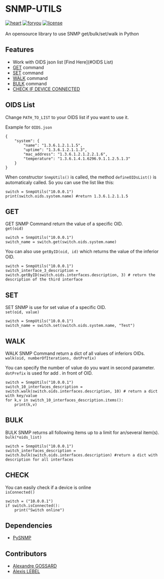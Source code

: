 # SNMP-UTILS

[![heart](https://img.shields.io/static/v1?label=Build%20With&message=❤&color=darkred&labelColor=red&style=for-the-badge)]()
[![foryou](https://img.shields.io/static/v1?label=For&message=You&color=aqua&labelColor=blue&style=for-the-badge)]()
[![license](https://img.shields.io/static/v1?label=License&message=OPENSOURCE&color=green&labelColor=darkgreen&style=for-the-badge)]()
<br><br>
An opensource library to use SNMP get/bulk/set/walk in Python

## Features

* Work with OIDS json list [Find Here](#OIDS List)
* [GET](#GET) command
* [SET](#SET) command
* [WALK](#WALK) command
* [BULK](#BULK) command
* [CHECK IF DEVICE CONNECTED](#CHECK)

## OIDS List

Change `PATH_TO_LIST` to your OIDS list if you want to use it.

Example for `OIDS.json`

```
{
    "system": {
        "name": "1.3.6.1.2.1.1.5",
        "uptime": "1.3.6.1.2.1.1.3",
        "mac_address": "1.3.6.1.2.1.2.2.1.6",
        "temperature": "1.3.6.1.4.1.6296.9.1.1.2.5.1.3"
    }
}
```

When constructor `SnmpUtils()` is called, the method `defineOIDsList()` is automaticaly called. So you can use the list
like this:

```
switch = SnmpUtils("10.0.0.1")
print(switch.oids.system.name) #return 1.3.6.1.2.1.1.5
```

## GET

GET SNMP Command return the value of a specific OID. \
`get(oid)`

```
switch = SnmpUtils("10.0.0.1")
switch_name = switch.get(switch.oids.system.name)
```

You can also use `getByID(oid, id)` which returns the value of the inferior OID.

```
switch = SnmpUtils("10.0.0.1")
switch_interface_3_description = switch.getByID(switch.oids.interfaces.description, 3) # return the description of the third interface
```

## SET

SET SNMP is use for set value of a specific OID. \
`set(oid, value)`

```
switch = SnmpUtils("10.0.0.1")
switch_name = switch.set(switch.oids.system.name, "Test")
```

## WALK

WALK SNMP Command return a dict of all values of inferiors OIDs. \
`walk(oid, numberOfIterations, dotPrefix)`

You can specify the number of value do you want in second parameter.
`dotPrefix` is used for add . in front of OID.

```
switch = SnmpUtils("10.0.0.1")
switch_10_interfaces_description = switch.walk(switch.oids.interfaces.description, 10) # return a dict with key/value
for k,v in switch_10_interfaces_description.items():
    print(k,v)
```

## BULK

BULK SNMP returns all following items up to a limit for an/several item(s). \
`bulk(*oids_list)`

```
switch = SnmpUtils("10.0.0.1")
switch_interfaces_description = switch.bulk(switch.oids.interfaces.description) #return a dict with description for all interfaces
```

## CHECK

You can easily check if a device is online \
`isConnected()`

```
switch = ("10.0.0.1")
if switch.isConnected():
    print("Switch online")
```

## Dependencies

* [PySNMP](https://pysnmp.readthedocs.io/en/latest/)

## Contributors

* [Alexandre GOSSARD](https://www.github.com/HakkaOfDev)
* [Alexis LEBEL](https://www.github.com/Alestrio)